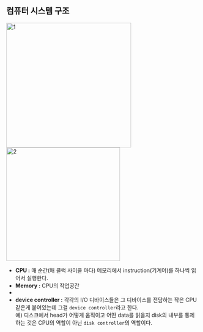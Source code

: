 ## 컴퓨터 시스템 구조
<img width="326" alt="1" src="https://user-images.githubusercontent.com/93430103/193730392-ba9aaac4-af90-4114-a56e-8c48f4214b10.png">
<img width="297" alt="2" src="https://user-images.githubusercontent.com/93430103/193730978-1a0b5060-d611-40fe-a343-623d3b43ef30.png">


- **CPU :** 매 순간(매 클럭 사이클 마다) 메모리에서 instruction(기계어)를 하나씩 읽어서 실행한다.
- **Memory :** CPU의 작업공간
- 
- **device controller :** 각각의 I/O 디바이스들은 그 디바이스를 전담하는 작은 CPU같은게 붙어있는데 그걸 `device controller`라고 한다.  
  예) 디스크에서 head가 어떻게 움직이고 어떤 data를 읽을지 disk의 내부를 통제하는 것은 CPU의 역할이 아닌 `disk controller`의 역할이다.
